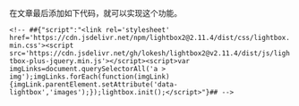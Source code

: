 在文章最后添加如下代码，就可以实现这个功能。

`<!-- ##{"script":"<link rel='stylesheet' href='https://cdn.jsdelivr.net/npm/lightbox2@2.11.4/dist/css/lightbox.min.css'><script src='https://cdn.jsdelivr.net/gh/lokesh/lightbox2@v2.11.4/dist/js/lightbox-plus-jquery.min.js'></script><script>var imgLinks=document.querySelectorAll('a > img');imgLinks.forEach(function(imgLink){imgLink.parentElement.setAttribute('data-lightbox','images');});lightbox.init();</script>"}## -->`


